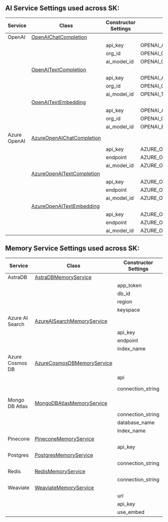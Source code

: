 ## AI Service Settings used across SK:

| Service | Class | Constructor Settings | Environment Variable | Required? | Settings Class |
| --- | --- | --- | --- | --- | --- |
OpenAI | [OpenAIChatCompletion](../../../semantic_kernel/connectors/ai/open_ai/services/open_ai_chat_completion.py) |  |  |  | [OpenAISettings](../../../semantic_kernel/connectors/ai/open_ai/settings/open_ai_settings.py)
|  |  |  api_key | OPENAI_API_KEY | Yes
|  |  |  org_id | OPENAI_ORG_ID | No 
|  |  |  ai_model_id | OPENAI_CHAT_MODEL_ID | Yes 
|  | [OpenAITextCompletion](../../../semantic_kernel/connectors/ai/open_ai/services/open_ai_text_completion.py)
|  |  |  api_key | OPENAI_API_KEY | Yes
|  |  |  org_id | OPENAI_ORG_ID | No
|  |  |  ai_model_id | OPENAI_TEXT_MODEL_ID | Yes
|  | [OpenAITextEmbedding](../../../semantic_kernel/connectors/ai/open_ai/services/open_ai_text_embedding.py)
|  |  |  api_key | OPENAI_API_KEY | Yes
|  |  |  org_id | OPENAI_ORG_ID | No
|  |  |  ai_model_id | OPENAI_EMBEDDING_MODEL_ID | Yes
Azure OpenAI | [AzureOpenAIChatCompletion](../../../semantic_kernel/connectors/ai/open_ai/services/azure_open_ai_chat_completion.py) |  |  |  | [AzureOpenAISettings](../../../semantic_kernel/connectors/ai/open_ai/settings/azure_open_ai_settings.py)
|  |  |  api_key | AZURE_OPENAI_API_KEY | Yes
|  |  |  endpoint | AZURE_OPENAI_ENDPOINT | Yes
|  |  |  ai_model_id | AZURE_OPENAI_CHAT_MODEL_ID | Yes
|  | [AzureOpenAITextCompletion](../../../semantic_kernel/connectors/ai/open_ai/services/azure_open_ai_text_completion.py)
|  |  |  api_key | AZURE_OPENAI_API_KEY | Yes
|  |  |  endpoint | AZURE_OPENAI_ENDPOINT | Yes
|  |  |  ai_model_id | AZURE_OPENAI_TEXT_MODEL_ID | Yes
|  | [AzureOpenAITextEmbedding](../../../semantic_kernel/connectors/ai/open_ai/services/azure_open_ai_text_embedding.py)
|  |  |  api_key | AZURE_OPENAI_API_KEY | Yes
|  |  |  endpoint | AZURE_OPENAI_ENDPOINT | Yes
|  |  |  ai_model_id | AZURE_OPENAI_EMBEDDING_MODEL_ID | Yes

## Memory Service Settings used across SK:

| Service | Class | Constructor Settings | Environment Variable | Required? | Settings Class |
| --- | --- | --- | --- | --- | --- |
AstraDB | [AstraDBMemoryService](../../../semantic_kernel/connectors/memory/astradb/astradb_memory_store.py) |  |  |  | [AstraDBSettings](../../../semantic_kernel/connectors/memory/astradb/astradb_settings.py)
|  |  |  app_token | ASTRADB_APP_TOKEN | Yes
| | | db_id | ASTRADB_DB_ID | Yes
|  |  |  region | ASTRADB_REGION | Yes
|  |  |  keyspace | ASTRADB_KEYSPACE | Yes
Azure AI Search | [AzureAISearchMemoryService](../../../semantic_kernel/connectors/memory/azure_cognitive_search/azure_cognitive_search_memory_store.py) |  |  |  | [AzureAISearchSettings](../../../semantic_kernel/connectors/memory/azure_cognitive_search/azure_ai_search_settings.py)
|  |  |  api_key | AZURE_AI_SEARCH_API_KEY | No
|  |  |  endpoint | AZURE_AI_SEARCH_ENDPOINT | Yes
|  |  |  index_name | AZURE_AI_SEARCH_INDEX_NAME | No
Azure Cosmos DB | [AzureCosmosDBMemoryService](../../../semantic_kernel/connectors/memory/azure_cosmosdb/azure_cosmos_db_memory_store.py) |  |  |  | [AzureCosmosDBSettings](../../../semantic_kernel/connectors/memory/azure_cosmosdb/azure_cosmosdb_settings.py)
|  |  |  api | AZURE_COSMOS_DB_API | No
|  |  |  connection_string | AZURE_COSMOS_DB_CONNECTION_STRING or AZCOSMOS_CONNSTR | No
Mongo DB Atlas | [MongoDBAtlasMemoryService](../../../semantic_kernel/connectors/memory/mongodb_atlas/mongodb_atlas_memory_store.py) |  |  |  | [MongoDBAtlasSettings](../../../semantic_kernel/connectors/memory/mongodb_atlas/mongodb_atlas_settings.py)
|  |  |  connection_string | MONGODB_ATLAS_CONNECTION_STRING | Yes
|  |  |  database_name | MONGODB_ATLAS_DATABASE_NAME | No
|  |  |  index_name | MONGODB_ATLAS_INDEX_NAME | No
Pinecone | [PineconeMemoryService](../../../semantic_kernel/connectors/memory/pinecone/pinecone_memory_store.py) |  |  |  | [PineconeSettings](../../../semantic_kernel/connectors/memory/pinecone/pinecone_settings.py)
|  |  |  api_key | PINECONE_API_KEY | Yes
Postgres | [PostgresMemoryService](../../../semantic_kernel/connectors/memory/postgres/postgres_memory_store.py) |  |  |  | [PostgresSettings](../../../semantic_kernel/connectors/memory/postgres/postgres_settings.py)
|  |  |  connection_string | POSTGRES_CONNECTION_STRING | Yes
Redis | [RedisMemoryService](../../../semantic_kernel/connectors/memory/redis/redis_memory_store.py) |  |  |  | [RedisSettings](../../../semantic_kernel/connectors/memory/redis/redis_settings.py)
| | | connection_string | REDIS_CONNECTION_STRING | Yes
Weaviate | [WeaviateMemoryService](../../../semantic_kernel/connectors/memory/weaviate/weaviate_memory_store.py) |  |  |  | [WeaviateSettings](../../../semantic_kernel/connectors/memory/weaviate/weaviate_settings.py)
|  |  |  url | WEAVIATE_URL | No
|  |  |  api_key | WEAVIATE_API_KEY | No
| | | use_embed | WEAVIATE_USE_EMBED | No